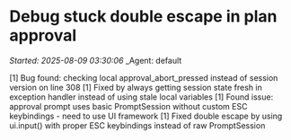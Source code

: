 # Debug stuck double escape in plan approval
_Started: 2025-08-09 03:30:06_
_Agent: default

[1] Bug found: checking local approval_abort_pressed instead of session version on line 308
[1] Fixed by always getting session state fresh in exception handler instead of using stale local variables
[1] Found issue: approval prompt uses basic PromptSession without custom ESC keybindings - need to use UI framework
[1] Fixed double escape by using ui.input() with proper ESC keybindings instead of raw PromptSession
